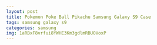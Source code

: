 ```yaml
---
layout: post
title: Pokemon Poke Ball Pikachu Samsung Galaxy S9 Case
tags: samsung galaxy s9
categories: samsung
img: 1aRBxF8vrfui8YWHE3Km3gdlmRBUOVoxP
---
```


